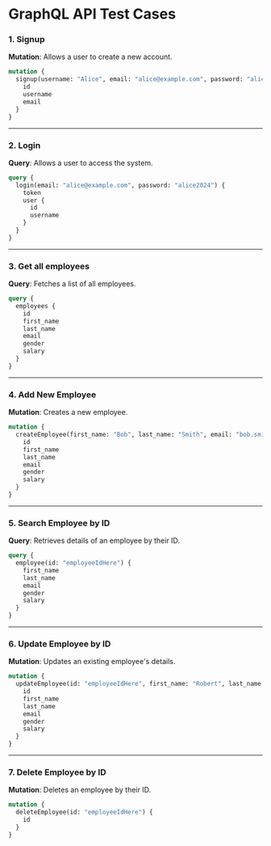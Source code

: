 # GraphQL API Test Cases


### 1. Signup

**Mutation**: Allows a user to create a new account.

```graphql
mutation {
  signup(username: "Alice", email: "alice@example.com", password: "alice2024") {
    id
    username
    email
  }
}
```



---

### 2. Login

**Query**: Allows a user to access the system.

```graphql
query {
  login(email: "alice@example.com", password: "alice2024") {
    token
    user {
      id
      username
    }
  }
}
```


---

### 3. Get all employees

**Query**: Fetches a list of all employees.

```graphql
query {
  employees {
    id
    first_name
    last_name
    email
    gender
    salary
  }
}
```


---

### 4. Add New Employee

**Mutation**: Creates a new employee.

```graphql
mutation {
  createEmployee(first_name: "Bob", last_name: "Smith", email: "bob.smith@example.com", gender: "Male", salary: 50000) {
    id
    first_name
    last_name
    email
    gender
    salary
  }
}
```


---

### 5. Search Employee by ID

**Query**: Retrieves details of an employee by their ID.

```graphql
query {
  employee(id: "employeeIdHere") {
    first_name
    last_name
    email
    gender
    salary
  }
}
```


---

### 6. Update Employee by ID

**Mutation**: Updates an existing employee's details.

```graphql
mutation {
  updateEmployee(id: "employeeIdHere", first_name: "Robert", last_name: "Smith", email: "bob.smith@example.com", gender: "Male", salary: 55000) {
    id
    first_name
    last_name
    email
    gender
    salary
  }
}
```


---

### 7. Delete Employee by ID

**Mutation**: Deletes an employee by their ID.

```graphql
mutation {
  deleteEmployee(id: "employeeIdHere") {
    id
  }
}
```



